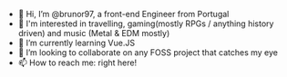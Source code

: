 - 👋 Hi, I’m @brunor97, a front-end Engineer from Portugal
- 👀  I'm interested in travelling, gaming(mostly RPGs / anything history driven) and music (Metal & EDM mostly) 
- 🌱 I’m currently learning Vue.JS
- 💞️ I’m looking to collaborate on any FOSS project that catches my eye
- 📫 How to reach me: right here!

<!---
brunor97/brunor97 is a ✨ special ✨ repository because its `README.md` (this file) appears on your GitHub profile.
You can click the Preview link to take a look at your changes.
--->
